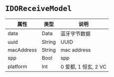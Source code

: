 # `IDOReceiveModel`

| 属性       | 类型   | 说明                 |
| ---------- | ------ | -------------------- |
| data       | Data   | 蓝牙字节数据         |
| uuid       | String | UUID                 |
| macAddress | String | mac address          |
| spp        | Bool   | spp                  |
| platform   | Int    | 0 爱都, 1 恒玄, 2 VC |

